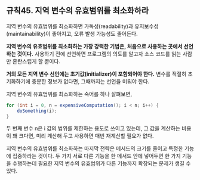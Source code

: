 ## 규칙45. 지역 변수의 유효범위를 최소화하라

지역 변수의 유효범위를 최소화하면 가독성(readability)과 유지보수성(maintainability)이 좋아지고, 오류 발생 가능성도 줄어든다.

**지역 변수의 유효범위를 최소화하는 가장 강력한 기법은, 처음으로 사용하는 곳에서 선언하는 것이다.** 사용하기 전에 선언하면 프로그램의 의도를 알고자 소스 코드를 읽는 사람만 혼란스럽게 할 뿐이다.

**거의 모든 지역 변수 선언에는 초기값(initializer)이 포함되어야 한다.** 변수를 적절히 초기화하기에 충분한 정보가 없다면, 그때까지는 선언을 미뤄야 한다.

지역 변수의 유효범위를 최소화하는 숙어를 하나 살펴보면,

```java
for (int i = 0, n = expensiveComputation(); i < n; i++) {
    doSomething(i);
}
```

두 번째 변수 n은 i 값의 범위를 제한하는 용도로 쓰이고 있는데, 그 값을 계산하는 비용이 꽤 크다면, 미리 계산해 두고 사용하면 매번 재계산할 필요가 없다.

지역 변수의 유효범위를 최소화하는 마지막 전략은 메서드의 크기를 줄이고 특정한 기능에 집중하라는 것이다. 두 가지 서로 다른 기능을 한 메서드 안에 넣어두면 한 가지 기능을 수행하는데 필요한 지역 변수의 유효범위가 다른 기능까지 확장되는 문제가 생길 수 있다.
